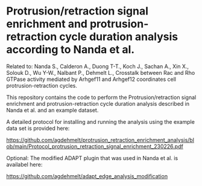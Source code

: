 # Protrusion/retraction signal enrichment and protrusion-retraction cycle duration analysis according to Nanda et al.

Related to: 
Nanda S., Calderon A., Duong T-T., Koch J., Sachan A., Xin X., Solouk D., Wu Y-W., Nalbant P., Dehmelt L., Crosstalk between Rac and Rho GTPase activity mediated by Arhgef11 and Arhgef12 coordinates cell protrusion-retraction cycles. 

This repository contains the code to perform the Protrusion/retraction signal enrichment and protrusion-retraction cycle duration analysis described in Nanda et al. and an example dataset. 

A detailed protocol for installing and running the analysis using the example data set is provided here:

https://github.com/agdehmelt/protrusion_retraction_enrichment_analysis/blob/main/Protocol_protrusion_retraction_signal_enrichment_230226.pdf

Optional: The modified ADAPT plugin that was used in Nanda et al. is availabel here:

https://github.com/agdehmelt/adapt_edge_analysis_modification


